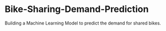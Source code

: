 # Bike-Sharing-Demand-Prediction
Building a Machine Learning Model to predict the demand for shared bikes. 
